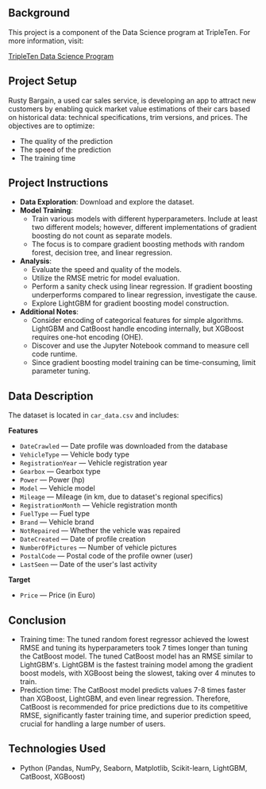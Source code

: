 ## Background

This project is a component of the Data Science program at TripleTen. For more information, visit:

[TripleTen Data Science Program](https://tripleten.com/data-science/)

## Project Setup

Rusty Bargain, a used car sales service, is developing an app to attract new customers by enabling quick market value estimations of their cars based on historical data: technical specifications, trim versions, and prices. The objectives are to optimize:

- The quality of the prediction
- The speed of the prediction
- The training time

## Project Instructions

- **Data Exploration**: Download and explore the dataset.
- **Model Training**:
  - Train various models with different hyperparameters. Include at least two different models; however, different implementations of gradient boosting do not count as separate models.
  - The focus is to compare gradient boosting methods with random forest, decision tree, and linear regression.
- **Analysis**:
  - Evaluate the speed and quality of the models.
  - Utilize the RMSE metric for model evaluation.
  - Perform a sanity check using linear regression. If gradient boosting underperforms compared to linear regression, investigate the cause.
  - Explore LightGBM for gradient boosting model construction.
- **Additional Notes**:
  - Consider encoding of categorical features for simple algorithms. LightGBM and CatBoost handle encoding internally, but XGBoost requires one-hot encoding (OHE).
  - Discover and use the Jupyter Notebook command to measure cell code runtime.
  - Since gradient boosting model training can be time-consuming, limit parameter tuning.

## Data Description

The dataset is located in `car_data.csv` and includes:

**Features**
- `DateCrawled` — Date profile was downloaded from the database
- `VehicleType` — Vehicle body type
- `RegistrationYear` — Vehicle registration year
- `Gearbox` — Gearbox type
- `Power` — Power (hp)
- `Model` — Vehicle model
- `Mileage` — Mileage (in km, due to dataset's regional specifics)
- `RegistrationMonth` — Vehicle registration month
- `FuelType` — Fuel type
- `Brand` — Vehicle brand
- `NotRepaired` — Whether the vehicle was repaired
- `DateCreated` — Date of profile creation
- `NumberOfPictures` — Number of vehicle pictures
- `PostalCode` — Postal code of the profile owner (user)
- `LastSeen` — Date of the user's last activity

**Target**
- `Price` — Price (in Euro)

## Conclusion

- Training time: The tuned random forest regressor achieved the lowest RMSE and tuning its hyperparameters took 7 times longer than tuning the CatBoost model. The tuned CatBoost model has an RMSE similar to LightGBM's. LightGBM is the fastest training model among the gradient boost models, with XGBoost being the slowest, taking over 4 minutes to train.
- Prediction time: The CatBoost model predicts values 7-8 times faster than XGBoost, LightGBM, and even linear regression. Therefore, CatBoost is recommended for price predictions due to its competitive RMSE, significantly faster training time, and superior prediction speed, crucial for handling a large number of users.

## Technologies Used

- Python (Pandas, NumPy, Seaborn, Matplotlib, Scikit-learn, LightGBM, CatBoost, XGBoost)
